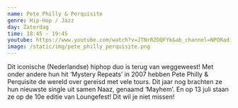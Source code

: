 ```yaml
---
name: Pete Philly & Perquisite
genre: Hip-Hop / Jazz
day: Zaterdag
time: 18:45 - 19:45
youtube: https://www.youtube.com/watch?v=JTNrRZOQFYk&ab_channel=NPORadio2Muziek
image: /static/img/pete_philly_perquisite.png
---
```

Dit iconische (Nederlandse) hiphop duo is terug van weggeweest! Met onder andere hun hit ‘Mystery Repeats’ in 2007 hebben Pete Philly & Perquisite de wereld over gereisd met vele tours. Dit jaar nog brachten ze hun nieuwste single uit samen Naaz, genaamd ‘Mayhem’. 
En op 13 juli staan ze op de 10e editie van Loungefest! Dit wil je niet missen!